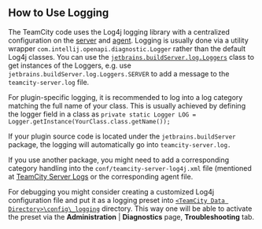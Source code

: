 [//]: # (title: Plugin Development FAQ)
[//]: # (auxiliary-id: Plugin+Development+FAQ.html)



## How to Use Logging

The TeamCity code uses the Log4j logging library with a centralized configuration on the [server](https://www.jetbrains.com/help/teamcity/?teamcity-server-logs) and [agent](https://www.jetbrains.com/help/teamcity/?viewing-build-agent-logs). Logging is usually done via a utility wrapper `com.intellij.openapi.diagnostic.Logger` rather than the default Log4j classes. You can use the [`jetbrains.buildServer.log.Loggers`](http://javadoc.jetbrains.net/teamcity/openapi/current/jetbrains/buildServer/log/Loggers.html) class to get instances of the Loggers, e.g. use `jetbrains.buildServer.log.Loggers.SERVER` to add a message to the `teamcity-server.log` file.

For plugin\-specific logging, it is recommended to log into a log category matching the full name of your class. This is usually achieved by defining the logger field in a class as `private static Logger LOG = Logger.getInstance(YourClass.class.getName());` 

If your plugin source code is located under the `jetbrains.buildServer` package, the logging will automatically go into `teamcity-server.log.` 

If you use another package, you might need to add a corresponding category handling into the `conf/teamcity-server-log4j.xml` file (mentioned at [TeamCity Server Logs](https://www.jetbrains.com/help/teamcity/?teamcity-server-logs) or the corresponding agent file.

For debugging you might consider creating a customized Log4j configuration file and put it as a logging preset into [`<TeamCity Data Directory>\config\_logging`](https://www.jetbrains.com/help/teamcity/?teamcity-server-logs) directory. This way one will be able to activate the preset via the __Administration__ | __Diagnostics__ page, __Troubleshooting__ tab.


[//]: # (See "Plugin Development FAQd251e83.txt" for more information.)    



